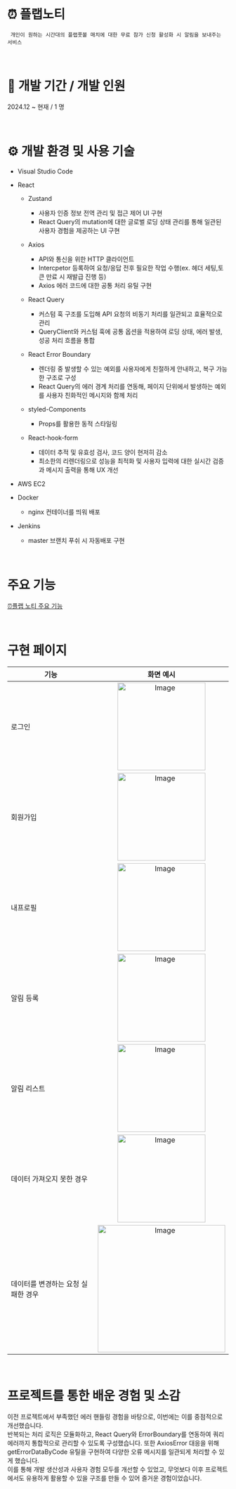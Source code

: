# ⏰ 플랩노티
```
 개인이 원하는 시간대의 플랩풋볼 매치에 대한 무료 참가 신청 활성화 시 알림을 보내주는 서비스
```
<br/>


# 📆 개발 기간 / 개발 인원
2024.12 ~ 현재 / 1 명

<br/>

# ⚙ 개발 환경 및 사용 기술
- Visual Studio Code
- React
  * Zustand
    - 사용자 인증 정보 전역 관리 및 접근 제어 UI 구현
    - React Query의 mutation에 대한 글로벌 로딩 상태 관리를 통해 일관된 사용자 경험을 제공하는 UI 구현
   
  * Axios
    -  API와 통신을 위한 HTTP 클라이언트
    -  Intercpetor 등록하여 요청/응답 전후 필요한 작업 수행(ex. 헤더 세팅,토큰 만료 시 재발급 진행 등)
    -  Axios 에러 코드에 대한 공통 처리 유틸 구현
 
  * React Query
    - 커스텀 훅 구조를 도입해 API 요청의 비동기 처리를 일관되고 효율적으로 관리
    - QueryClient와 커스텀 훅에 공통 옵션을 적용하여 로딩 상태, 에러 발생, 성공 처리 흐름을 통합

  * React Error Boundary
    -  렌더링 중 발생할 수 있는 예외를 사용자에게 친절하게 안내하고, 복구 가능한 구조로 구성
    -  React Query의 에러 경계 처리를 연동해, 페이지 단위에서 발생하는 예외를 사용자 친화적인 메시지와 함께 처리

  * styled-Components
    - Props를 활용한 동적 스타일링
      
  * React-hook-form
    - 데이터 추적 및 유효성 검사, 코드 양이 현저히 감소
    - 최소한의 리렌더링으로 성능을 최적화 및 사용자 입력에 대한 실시간 검증과 메시지 출력을 통해 UX 개선

        
- AWS EC2
- Docker
  * nginx 컨테이너를 띄워 배포  
- Jenkins
  * master 브랜치 푸쉬 시 자동배포 구현

<br/>

# 주요 기능
[⏰플랩 노티 주요 기능](https://github.com/shonseonghyun/subnoti-front-v2/wiki/%EC%A3%BC%EC%9A%94-%EA%B8%B0%EB%8A%A5)

<br/>

# 구현 페이지
| 기능 | 화면 예시 |
|------|-----------|
| 로그인 | <div align="center"><img width="200" alt="Image" src="https://github.com/user-attachments/assets/60cb0eb7-4f58-4ca4-9946-2133412bfa82" /></div> |
| 회원가입 | <div align="center"><img width="200" alt="Image" src="https://github.com/user-attachments/assets/bc7fd0a6-b20d-479a-a7f4-424afb23d7a9" /></div> |
| 내프로필 | <div align="center"><img width="200" alt="Image" src="https://github.com/user-attachments/assets/d5ba024b-1f46-4508-a815-2f325b468c40" /></div> |
| 알림 등록 |  <div align="center"><img width="200" alt="Image" src="https://github.com/user-attachments/assets/a01c5c87-83fa-4ca8-9978-1ad74583b041" /></div> |
| 알림 리스트 |  <div align="center"><img width="200" alt="Image" src="https://github.com/user-attachments/assets/c19bfbca-aaa5-42ab-b207-51bd46d8efa9" /></div> |
| 데이터 가져오지 못한 경우 |  <div align="center"><img width="200" alt="Image" src="https://github.com/user-attachments/assets/d33bee69-0288-4bde-83f5-049cab75df91" /></div> |
| 데이터를 변경하는 요청 실패한 경우 |  <div align="center"><img width="290" alt="Image" src="https://github.com/user-attachments/assets/4ea03777-5709-4a8c-b7af-73b86efea00b" /></div> |
<br/>

# 프로젝트를 통한 배운 경험 및 소감
이전 프로젝트에서 부족했던 에러 핸들링 경험을 바탕으로, 이번에는 이를 중점적으로 개선했습니다.
<br/>
반복되는 처리 로직은 모듈화하고, React Query와 ErrorBoundary를 연동하여 쿼리 에러까지 통합적으로 관리할 수 있도록 구성했습니다. 또한 AxiosError 대응을 위해 getErrorDataByCode 유틸을 구현하여 다양한 오류 메시지를 일관되게 처리할 수 있게 했습니다.
<br/>
이를 통해 개발 생산성과 사용자 경험 모두를 개선할 수 있었고,
무엇보다 이후 프로젝트에서도 유용하게 활용할 수 있을 구조를 만들 수 있어 즐거운 경험이었습니다.
